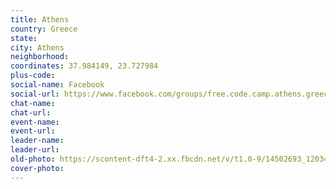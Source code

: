```yaml
---
title: Athens
country: Greece
state: 
city: Athens
neighborhood: 
coordinates: 37.984149, 23.727984
plus-code:
social-name: Facebook
social-url: https://www.facebook.com/groups/free.code.camp.athens.greece
chat-name:
chat-url:
event-name:
event-url:
leader-name:
leader-url:
old-photo: https://scontent-dft4-2.xx.fbcdn.net/v/t1.0-9/14502693_1203483583057258_5182169845311210724_n.jpg?oh=6075032964e45d081bfc8edd84699da5&oe=59515494
cover-photo:
---
```

